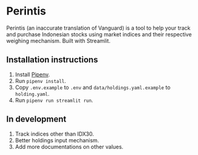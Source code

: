 # Perintis

Perintis (an inaccurate translation of Vanguard) is a tool to help your track and purchase Indonesian stocks using market indices and their respective weighing mechanism. Built with Streamlit.

## Installation instructions

1. Install [Pipenv](https://pypi.org/project/pipenv/).
2. Run `pipenv install`.
3. Copy `.env.example` to `.env` and `data/holdings.yaml.example` to `holding.yaml`.
4. Run `pipenv run streamlit run`.

## In development

1. Track indices other than IDX30.
2. Better holdings input mechanism.
3. Add more documentations on other values.
